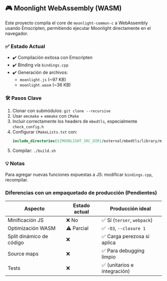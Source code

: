## 🎮 Moonlight WebAssembly (WASM)

Este proyecto compila el core de `moonlight-common-c` a WebAssembly usando Emscripten, permitiendo ejecutar Moonlight directamente en el navegador.

### ✅ Estado Actual
- ✔️ Compilación exitosa con Emscripten
- ✔️ Binding vía `bindings.cpp`
- ✔️ Generación de archivos:
  - `moonlight.js` (~97 KB)
  - `moonlight.wasm` (~36 KB)

### 🛠️ Pasos Clave
1. Clonar con submódulos: `git clone --recursive`
2. Usar `emcmake` + `emmake` con `CMake`
3. Incluir correctamente los headers de `mbedtls`, especialmente `check_config.h`
4. Configurar `CMakeLists.txt` con:
   ```cmake
   include_directories(${MOONLIGHT_SRC_DIR}/external/mbedtls/library/mbedtls)```
5. Compilar: ```./build.sh```

### 💡 Notas
Para agregar nuevas funciones expuestas a JS: modificar ```bindings.cpp```, recompilar.


### Diferencias con un empaquetado de producción (Pendientes)

| Aspecto                 | Estado actual            | Producción ideal             |
|-------------------------|--------------------------|------------------------------|
| Minificación JS         | ❌ No                    | ✅ Sí (`terser`, `webpack`)  |
| Optimización WASM       | ⚠️ Parcial               | ✅ `-O3`, `--closure 1`       |
| Split dinámico de código| ❌                      | ✅ Carga perezosa si aplica  |
| Source maps             | ❌                      | ✅ Para debugging limpio      |
| Tests                   | ❌                      | ✅ (unitarios e integración)  |
